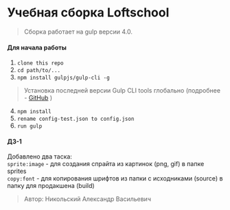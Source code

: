 # Учебная сборка Loftschool

> Сборка работает на gulp версии 4.0. 

#### Для начала работы

1. ```clone this repo```
2. ```cd path/to/...```
3. ```npm install gulpjs/gulp-cli -g```  
> Установка последней версии Gulp CLI tools глобально (подробнее - [GitHub](https://github.com/gulpjs/gulp/blob/4.0/docs/getting-started.md) )

4. ```npm install```
5. ```rename config-test.json to config.json```
6. ```run gulp``` 

#### ДЗ-1
Добавлено два таска:<br>
```sprite:image``` - для создания спрайта из картинок (png, gif) в папке sprites<br>
```copy:font``` - для копирования шрифтов из папки с исходниками (source) в папку для продакшена (build)

> Автор: Никольский Александр Васильевич